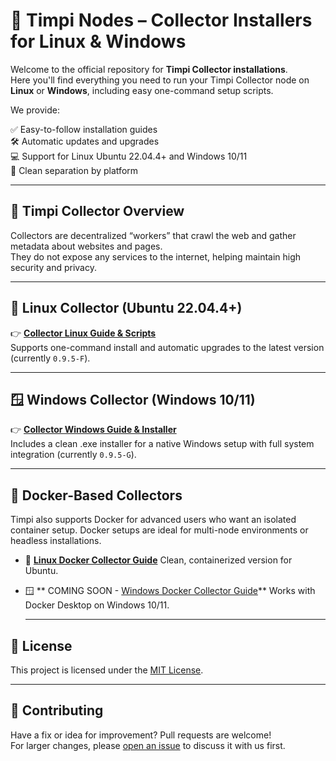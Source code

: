 # 🧠 Timpi Nodes – Collector Installers for Linux & Windows

Welcome to the official repository for **Timpi Collector installations**.  
Here you'll find everything you need to run your Timpi Collector node on **Linux** or **Windows**, including easy one-command setup scripts.

We provide:

✅ Easy-to-follow installation guides  
🛠️ Automatic updates and upgrades  
💻 Support for Linux Ubuntu 22.04.4+ and Windows 10/11  
📁 Clean separation by platform

---

## 🔄 Timpi Collector Overview

Collectors are decentralized “workers” that crawl the web and gather metadata about websites and pages.  
They do not expose any services to the internet, helping maintain high security and privacy.

---

## 🐧 Linux Collector (Ubuntu 22.04.4+)

👉 **[Collector Linux Guide & Scripts](https://github.com/Timpi-official/Nodes/blob/main/Collector/scripts/CollectorLinux.md)**  
Supports one-command install and automatic upgrades to the latest version (currently `0.9.5-F`).

---

## 🪟 Windows Collector (Windows 10/11)

👉 **[Collector Windows Guide & Installer](https://github.com/Timpi-official/Nodes/blob/main/Collector/scripts/CollectorWindows.md)**  
Includes a clean .exe installer for a native Windows setup with full system integration (currently `0.9.5-G`).

---

## 🐳 Docker-Based Collectors

Timpi also supports Docker for advanced users who want an isolated container setup.
Docker setups are ideal for multi-node environments or headless installations.

* 🐧 **[Linux Docker Collector Guide](https://github.com/Timpi-official/Nodes/blob/main/DockerCollector/Tutorial/LinuxDockerCollectorLatest.md)**
  Clean, containerized version for Ubuntu.

* 🪟 ** COMING SOON - [Windows Docker Collector Guide](https://github.com/Timpi-official/Nodes/blob/main/DockerCollector/Tutorial/WindowsDockerCollectorLatest.md)**
  Works with Docker Desktop on Windows 10/11.

  ---

## 📜 License

This project is licensed under the [MIT License](LICENSE).

---

## 🤝 Contributing

Have a fix or idea for improvement? Pull requests are welcome!  
For larger changes, please [open an issue](https://discord.com/channels/946982023245992006/1179427377844068493) to discuss it with us first.
